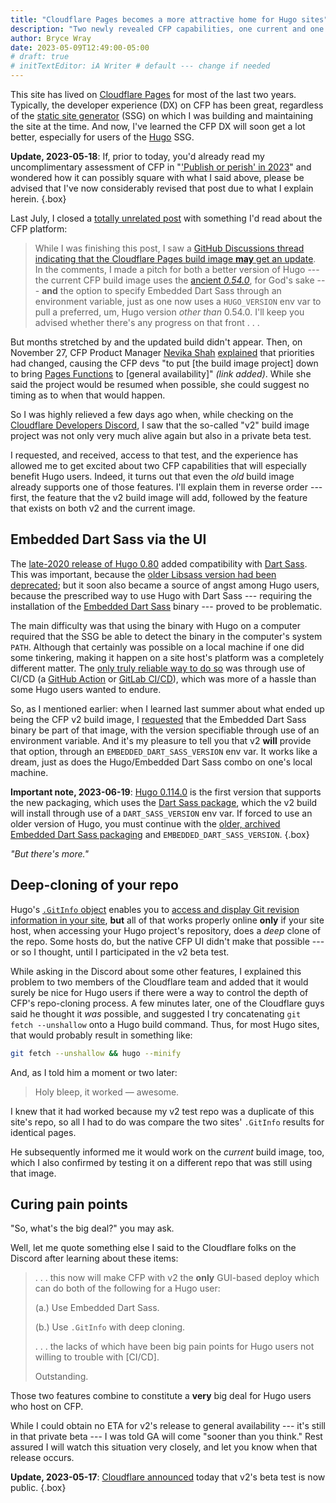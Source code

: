 ```yaml
---
title: "Cloudflare Pages becomes a more attractive home for Hugo sites"
description: "Two newly revealed CFP capabilities, one current and one coming Real Soon Now, may combine to be a game‑changer."
author: Bryce Wray
date: 2023-05-09T12:49:00-05:00
# draft: true
# initTextEditor: iA Writer # default --- change if needed
---
```


This site has lived on [Cloudflare Pages](https://pages.cloudflare.com) for most of the last two years. Typically, the developer experience (DX) on CFP has been great, regardless of the [static site generator](https://github.com/myles/awesome-static-generators) (SSG) on which I was building and maintaining the site at the time. And now, I've learned the CFP DX will soon get a lot better, especially for users of the [Hugo](https://gohugo.io) SSG.

<!--more-->

**Update, 2023-05-18**: If, prior to today, you'd already read my uncomplimentary assessment of CFP in "['Publish or perish' in 2023](/posts/2023/03/publish-or-perish-2023/)" and wondered how it can possibly square with what I said above, please be advised that I've now considerably revised that post due to what I explain herein.
{.box}

Last July, I closed a [totally unrelated post](/posts/2022/07/using-dart-sass-hugo-some-data-using-github-actions/) with something I'd read about the CFP platform:

> While I was finishing this post, I saw a [GitHub Discussions thread indicating that the Cloudflare Pages build image **may** get an update](https://github.com/cloudflare/pages-build-image/discussions/1). In the comments, I made a pitch for both a better version of Hugo --- the current CFP build image uses the [ancient *0.54.0*](https://github.com/gohugoio/hugo/releases/tag/v0.54.0), for God's sake --- **and** the option to specify Embedded Dart Sass through an environment variable, just as one now uses a `HUGO_VERSION` env var to pull a preferred, um, Hugo version *other than* 0.54.0. I'll keep you advised whether there's any progress on that front . . .

But months stretched by and the updated build didn't appear. Then, on November 27, CFP Product Manager [Nevika Shah](https://github.com/nevikashah) [explained](https://github.com/cloudflare/pages-build-image/discussions/1#discussioncomment-4248240) that priorities had changed, causing the CFP devs "to put [the build image project] down to bring [Pages Functions](https://developers.cloudflare.com/pages/platform/functions/) to [general availability]" *(link added)*. While she said the project would be resumed when possible, she could suggest no timing as to when that would happen.

So I was highly relieved a few days ago when, while checking on the [Cloudflare Developers Discord](https://discord.com/channels/595317990191398933/789155108529111069), I saw that the so-called "v2" build image project was not only very much alive again but also in a private beta test.

I requested, and received, access to that test, and the experience has allowed me to get excited about two CFP capabilities that will especially benefit Hugo users. Indeed, it turns out that even the *old* build image already supports one of those features. I'll explain them in reverse order --- first, the feature that the v2 build image will add, followed by the feature that exists on both v2 and the current image.

## Embedded Dart Sass via the UI

The [late-2020 release of Hugo 0.80](https://github.com/gohugoio/hugo/releases/tag/v0.80.0) added compatibility with [Dart Sass](https://sass-lang.com/dart-sass). This was important, because the [older Libsass version had been deprecated](https://sass-lang.com/blog/libsass-is-deprecated); but it soon also became a source of angst among Hugo users, because the prescribed way to use Hugo with Dart Sass --- requiring the installation of the [Embedded Dart Sass](https://github.com/sass/dart-sass-embedded) binary --- proved to be problematic.

The main difficulty was that using the binary with Hugo on a computer required that the SSG be able to detect the binary in the computer's system `PATH`. Although that certainly was possible on a local machine if one did some tinkering, making it happen on a site host's platform was a completely different matter. The [only truly reliable way to do so](/posts/2022/05/using-dart-sass-hugo-github-actions-edition/) was through use of CI/CD (a [GitHub Action](https://github.com/features/actions) or [GitLab CI/CD](https://docs.gitlab.com/ee/ci/)), which was more of a hassle than some Hugo users wanted to endure.

So, as I mentioned earlier: when I learned last summer about what ended up being the CFP v2 build image, I [requested](https://github.com/cloudflare/pages-build-image/discussions/1#discussioncomment-3080730) that the Embedded Dart Sass binary be part of that image, with the version specifiable through use of an environment variable. And it's my pleasure to tell you that v2 **will** provide that option, through an `EMBEDDED_DART_SASS_VERSION` env var. It works like a dream, just as does the Hugo/Embedded Dart Sass combo on one's local machine.

<strong class="red">Important note, 2023-06-19</strong>: [Hugo 0.114.0](https://github.com/gohugoio/hugo/releases/tag/v0.114.0) is the first version that supports the new packaging, which uses the [Dart Sass package](https://github.com/sass/dart-sass#embedded-dart-sass), which the v2 build will install through use of a `DART_SASS_VERSION` env var. If forced to use an older version of Hugo, you must continue with the [older, archived Embedded Dart Sass packaging](https://github.com/sass/dart-sass-embedded/releases/tag/1.62.1) and `EMBEDDED_DART_SASS_VERSION`.
{.box}

*"But there's more."*

## Deep-cloning of your repo

Hugo's [`.GitInfo` object](https://gohugo.io/variables/git/) enables you to [access and display Git revision information in your site](/posts/2022/06/get-good-git-info-hugo/), **but** all of that works properly online **only** if your site host, when accessing your Hugo project's repository, does a *deep* clone of the repo. Some hosts do, but the native CFP UI didn't make that possible --- or so I thought, until I participated in the v2 beta test.

While asking in the Discord about some other features, I explained this problem to two members of the Cloudflare team and added that it would surely be nice for Hugo users if there were a way to control the depth of CFP's repo-cloning process. A few minutes later, one of the Cloudflare guys said he thought it *was* possible, and suggested I try concatenating `git fetch --unshallow` onto a Hugo build command. Thus, for most Hugo sites, that would probably result in something like:

```bash
git fetch --unshallow && hugo --minify
```

And, as I told him a moment or two later:

> Holy bleep, it worked — awesome.

I knew that it had worked because my v2 test repo was a duplicate of this site's repo, so all I had to do was compare the two sites' `.GitInfo` results for identical pages.

He subsequently informed me it would work on the *current* build image, too, which I also confirmed by testing it on a different repo that was still using that image.

## Curing pain points

"So, what's the big deal?" you may ask.

Well, let me quote something else I said to the Cloudflare folks on the Discord after learning about these items:

> . . . this now will make CFP with v2 the **only** GUI-based deploy which can do both of the following for a Hugo user:
>
> (a.) Use Embedded Dart Sass.
>
> (b.) Use `.GitInfo` with deep cloning.
>
> . . . the lacks of which have been big pain points for Hugo users not willing to trouble with [CI/CD].
>
> Outstanding.

Those two features combine to constitute a **very** big deal for Hugo users who host on CFP.

While I could obtain no ETA for v2's release to general availability --- it's still in that private beta --- I was told GA will come "sooner than you think." Rest assured I will watch this situation very closely, and let you know when that release occurs.

**Update, 2023-05-17**: [Cloudflare announced](https://blog.cloudflare.com/moderizing-cloudflare-pages-builds-toolbox/) today that v2's beta test is now public.
{.box}
